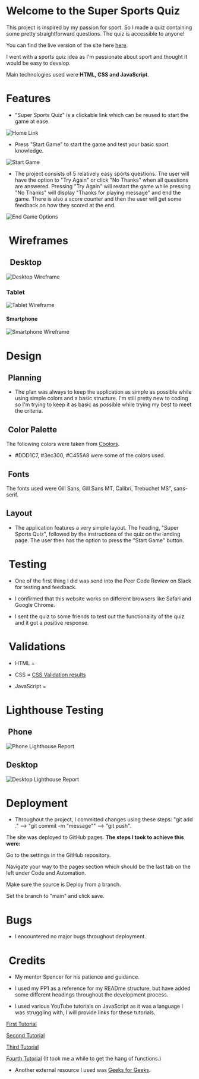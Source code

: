 # Welcome to the Super Sports Quiz

This project is inspired by my passion for sport. So I made a quiz containing some pretty straightforward questions. The quiz is accessible to anyone!

You can find the live version of the site here [here](https://drennan98.github.io/Super-Sports-Quiz).

I went with a sports quiz idea as I'm passionate about sport and thought it would be easy to develop.

Main technologies used were **HTML, CSS and JavaScript**.

# Features

- "Super Sports Quiz" is a clickable link which can be reused to start the game at ease.

![Home Link](assets/images/SSQclickablelink.png)

- Press "Start Game" to start the game and test your basic sport knowledge.
  
![Start Game](assets/images/startgamebutton.png)

- The project consists of 5 relatively easy sports questions. The user will have the option to "Try Again" or click "No Thanks" when all questions are answered.
  Pressing "Try Again" will restart the game while pressing "No Thanks" will display "Thanks for playing message" and end the game. There is also a score counter and then the user will get some feedback on how they scored at the end.

![End Game Options](assets/images/endgameoptions.png)

#  Wireframes

##   Desktop
  
![Desktop Wireframe](assets/images/desktopwireframe.png)

### Tablet

![Tablet Wireframe](assets/images/tabletwireframe.png)

#### Smartphone

![Smartphone Wireframe](assets/images/smartphonewireframe.png)

# Design

##  Planning

- The plan was always to keep the application as simple as possible while using simple colors and a basic structure. I'm still pretty new
  to coding so I'm trying to keep it as basic as possible while trying my best to meet the criteria.

##  Color Palette

The following colors were taken from [Coolors](https://coolors.co/).

- #DDD1C7, #3ec300, #C455A8 were some of the colors used.

##  Fonts

The fonts used were Gill Sans, Gill Sans MT, Calibri, Trebuchet MS", sans-serif.

## Layout

- The application features a very simple layout. The heading, "Super Sports Quiz", followed by the instructions of the quiz on the landing page. The user
  then has the option to press the "Start Game" button. 

#  Testing

- One of the first thing I did was send into the Peer Code Review on Slack for testing and feedback.

- I confirmed that this website works on different browsers like Safari and Google Chrome.

- I sent the quiz to some friends to test out the functionality of the quiz and it got a positive response.

#  Validations

- HTML =

- CSS = [CSS Validation results](https://jigsaw.w3.org/css-validator/validator?uri=https%3A%2F%2Fdrennan98.github.io%2FSuper-Sports-Quiz%2F&profile=css3svg&usermedium=all&warning=1&vextwarning=&lang=en)

- JavaScript =

# Lighthouse Testing

##  Phone

![Phone Lighthouse Report](assets/images/mobilelighthouse.png)

## Desktop

![Desktop Lighthouse Report](assets/images/desktoplighthouse.png)

# Deployment

- Throughout the project, I committed changes using these steps: "git add ." --> "git commit -m "message"" --> "git push".

The site was deployed to GitHub pages. **The steps I took to achieve this were:**

Go to the settings in the GitHub repository.

Navigate your way to the pages section which should be the last tab on the left under Code and Automation.

Make sure the source is Deploy from a branch.

Set the branch to "main" and click save.

# Bugs

- I encountered no major bugs throughout deployment.

#  Credits

- My mentor Spencer for his patience and guidance.

- I used my PP1 as a reference for my READme structure, but have added some different headings throughout the development process.

- I used various YouTube tutorials on JavaScript as it was a language I was struggling with, I will provide links for these tutorials.

[First Tutorial](https://www.youtube.com/watch?v=rCVqQ8NKU2M&t=120s)

[Second Tutorial](https://www.youtube.com/watch?v=PBcqGxrr9g8&t=386s)

[Third Tutorial](https://www.youtube.com/watch?v=LQGTb112N_c)

[Fourth Tutorial](https://www.youtube.com/watch?v=FOD408a0EzU) (It took me a while to get the hang of functions.)

- Another external resource I used was [Geeks for Geeks](https://www.geeksforgeeks.org/how-to-create-a-simple-javascript-quiz/.).
